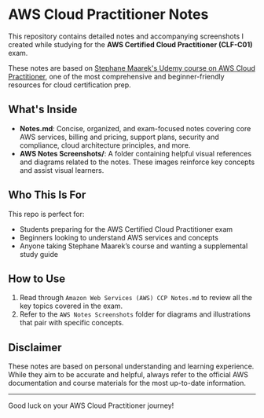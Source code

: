 # AWS Cloud Practitioner Notes

This repository contains detailed notes and accompanying screenshots I created while studying for the **AWS Certified Cloud Practitioner (CLF-C01)** exam.

These notes are based on [Stephane Maarek's Udemy course on AWS Cloud Practitioner](https://www.udemy.com/course/aws-certified-cloud-practitioner-new/), one of the most comprehensive and beginner-friendly resources for cloud certification prep.

## What's Inside

- **Notes.md**: Concise, organized, and exam-focused notes covering core AWS services, billing and pricing, support plans, security and compliance, cloud architecture principles, and more.
- **AWS Notes Screenshots/**: A folder containing helpful visual references and diagrams related to the notes. These images reinforce key concepts and assist visual learners.

## Who This Is For

This repo is perfect for:

- Students preparing for the AWS Certified Cloud Practitioner exam
- Beginners looking to understand AWS services and concepts
- Anyone taking Stephane Maarek’s course and wanting a supplemental study guide

## How to Use

1. Read through `Amazon Web Services (AWS) CCP Notes.md` to review all the key topics covered in the exam.
2. Refer to the `AWS Notes Screenshots` folder for diagrams and illustrations that pair with specific concepts.

## Disclaimer

These notes are based on personal understanding and learning experience. While they aim to be accurate and helpful, always refer to the official AWS documentation and course materials for the most up-to-date information.

---

Good luck on your AWS Cloud Practitioner journey!
